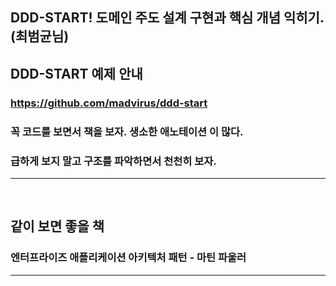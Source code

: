 ## DDD-START! 도메인 주도 설계 구현과 핵심 개념 익히기. (최범균님)
## DDD-START 예제 안내
### https://github.com/madvirus/ddd-start


### 꼭 코드를 보면서 책을 보자. 생소한 애노테이션 이 많다.
### 급하게 보지 말고 구조를 파악하면서 천천히 보자.
***
<br>


## 같이 보면 좋을 책

### 엔터프라이즈 애플리케이션 아키텍처 패턴 - 마틴 파울러
***
<br>

